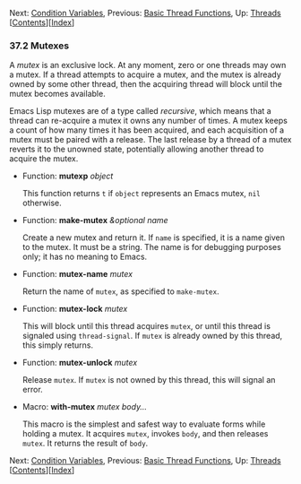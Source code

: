 

Next: [Condition Variables](Condition-Variables.html), Previous: [Basic Thread Functions](Basic-Thread-Functions.html), Up: [Threads](Threads.html)   \[[Contents](index.html#SEC_Contents "Table of contents")]\[[Index](Index.html "Index")]

### 37.2 Mutexes

A *mutex* is an exclusive lock. At any moment, zero or one threads may own a mutex. If a thread attempts to acquire a mutex, and the mutex is already owned by some other thread, then the acquiring thread will block until the mutex becomes available.

Emacs Lisp mutexes are of a type called *recursive*, which means that a thread can re-acquire a mutex it owns any number of times. A mutex keeps a count of how many times it has been acquired, and each acquisition of a mutex must be paired with a release. The last release by a thread of a mutex reverts it to the unowned state, potentially allowing another thread to acquire the mutex.

*   Function: **mutexp** *object*

    This function returns `t` if `object` represents an Emacs mutex, `nil` otherwise.

<!---->

*   Function: **make-mutex** *\&optional name*

    Create a new mutex and return it. If `name` is specified, it is a name given to the mutex. It must be a string. The name is for debugging purposes only; it has no meaning to Emacs.

<!---->

*   Function: **mutex-name** *mutex*

    Return the name of `mutex`, as specified to `make-mutex`.

<!---->

*   Function: **mutex-lock** *mutex*

    This will block until this thread acquires `mutex`, or until this thread is signaled using `thread-signal`. If `mutex` is already owned by this thread, this simply returns.

<!---->

*   Function: **mutex-unlock** *mutex*

    Release `mutex`. If `mutex` is not owned by this thread, this will signal an error.

<!---->

*   Macro: **with-mutex** *mutex body…*

    This macro is the simplest and safest way to evaluate forms while holding a mutex. It acquires `mutex`, invokes `body`, and then releases `mutex`. It returns the result of `body`.

Next: [Condition Variables](Condition-Variables.html), Previous: [Basic Thread Functions](Basic-Thread-Functions.html), Up: [Threads](Threads.html)   \[[Contents](index.html#SEC_Contents "Table of contents")]\[[Index](Index.html "Index")]
